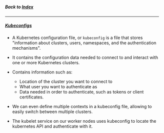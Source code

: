 ##### Back to [Index](README.md)

---

##### [Kubeconfigs](https://kubernetes.io/docs/concepts/configuration/organize-cluster-access-kubeconfig/)

- A Kubernetes configuration file, or `kubeconfig` is a file that stores "information about clusters, users, namespaces, and the authentication mechanisms".
- It contains the configuration data needed to connect to and interact with one or more Kubernetes clusters.

- Contains information such as:
  - Location of the cluster you want to connect to
  - What user you want to authenticate as
  - Data needed in order to authenticate, such as tokens or client certificates.
  
- We can even define multiple contexts in a kubeconfig file, allowing to easily switch between multiple clusters.


- The kubelet service on our worker nodes uses kubeconfig to locate the kubernetes API and authenticate with it. 